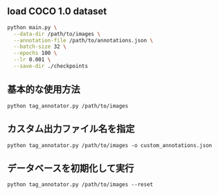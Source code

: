 ## load COCO 1.0 dataset

```sh
python main.py \
  --data-dir /path/to/images \
  --annotation-file /path/to/annotations.json \
  --batch-size 32 \
  --epochs 100 \
  --lr 0.001 \
  --save-dir ./checkpoints
```

## 基本的な使用方法

`python tag_annotator.py /path/to/images`

## カスタム出力ファイル名を指定

`python tag_annotator.py /path/to/images -o custom_annotations.json`

## データベースを初期化して実行

`python tag_annotator.py /path/to/images --reset`
